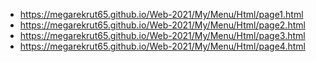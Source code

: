 * https://megarekrut65.github.io/Web-2021/My/Menu/Html/page1.html
* https://megarekrut65.github.io/Web-2021/My/Menu/Html/page2.html
* https://megarekrut65.github.io/Web-2021/My/Menu/Html/page3.html
* https://megarekrut65.github.io/Web-2021/My/Menu/Html/page4.html